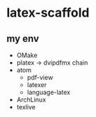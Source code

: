 # latex-scaffold

## my env
- OMake
- platex -> dvipdfmx chain
- atom
  - pdf-view
  - latexer
  - language-latex
- ArchLinux
- texlive
